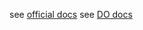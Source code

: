 see [official docs](https://docs.gunicorn.org/en/latest/deploy.html)
see [DO docs](https://www.digitalocean.com/community/tutorials/how-to-set-up-django-with-postgres-nginx-and-gunicorn-on-ubuntu-16-04)

